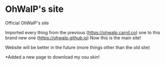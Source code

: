 # OhWalP's site
Official OhWalP's site 

Imported every thing from the previous (https://ohwalp.carrd.co) one to this brand new one (https://ohwalp.github.io)
Now this is the main site!

Website will be better in the future (more things other than the old site)

*Added a new page to download my osu skin! 

